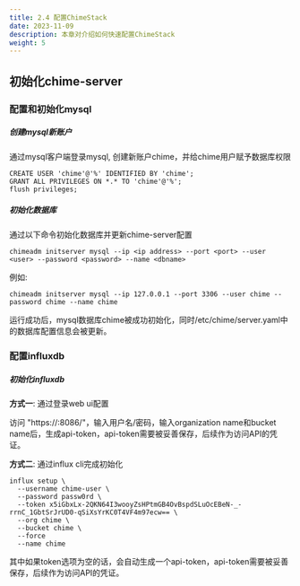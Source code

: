 ```yaml
---
title: 2.4 配置ChimeStack
date: 2023-11-09
description: 本章对介绍如何快速配置ChimeStack
weight: 5
---
```



## 初始化chime-server

### 配置和初始化mysql

##### 创建mysql新账户

通过mysql客户端登录mysql, 创建新账户chime，并给chime用户赋予数据库权限

```
CREATE USER 'chime'@'%' IDENTIFIED BY 'chime';
GRANT ALL PRIVILEGES ON *.* TO 'chime'@'%';
flush privileges;
```

##### 初始化数据库

通过以下命令初始化数据库并更新chime-server配置

```
chimeadm initserver mysql --ip <ip address> --port <port> --user <user> --password <password> --name <dbname>
```

例如:

```
chimeadm initserver mysql --ip 127.0.0.1 --port 3306 --user chime --password chime --name chime 
```

运行成功后，mysql数据库chime被成功初始化，同时/etc/chime/server.yaml中的数据库配置信息会被更新。


### 配置influxdb 

##### 初始化influxdb

**方式一**: 通过登录web ui配置

访问 "https://<influxdb service ip>:8086/"，输入用户名/密码，输入organization name和bucket name后，生成api-token，api-token需要被妥善保存，后续作为访问API的凭证。

**方式二**: 通过influx cli完成初始化

```
influx setup \
  --username chime-user \
  --password passw0rd \
  --token x5iGbxLx-2QKN64I3wooyZsHPtmGB4OvBspdSLuOcEBeN-_-rrnC_1GbtSrJrUD0-qSiXsYrKC0T4VF4m97ecw== \
  --org chime \
  --bucket chime \
  --force
  --name chime
```

其中如果token选项为空的话，会自动生成一个api-token，api-token需要被妥善保存，后续作为访问API的凭证。


